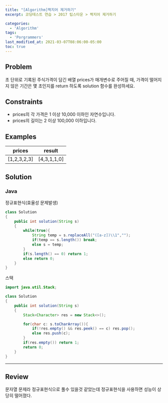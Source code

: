 ```yaml
---
title: "[Algorithm]짝지어 제거하기"
excerpt: 코딩테스트 연습 > 2017 팁스타운 > 짝지어 제거하기

categories:
  - 'Algorithm'
tags:
  - 'Porgrammers'
last_modified_at: 2021-03-07T08:06:00-05:00
toc: true
---
```


## Problem

초 단위로 기록된 주식가격이 담긴 배열 prices가 매개변수로 주어질 때, 가격이 떨어지지 않은 기간은 몇 초인지를 return 하도록 solution 함수를 완성하세요.

## Constraints  

- prices의 각 가격은 1 이상 10,000 이하인 자연수입니다.
- prices의 길이는 2 이상 100,000 이하입니다.

## Examples

prices|result
-|------
[1,2,3,2,3]|[4,3,1,1,0]


## Solution

### Java

정규표현식(효율성 문제발생)

```java
class Solution
{
    public int solution(String s)
    {
        while(true){
            String temp = s.replaceAll("([a-z])\\1","");
            if(temp == s.length()) break;
            else s = temp;
        }
        if(s.length() == 0) return 1;
        else return 0;
    }
}
```

스택

```java
import java.util.Stack;

class Solution
{
    public int solution(String s)
    {
        Stack<Character> res = new Stack<>();

        for(char c: s.toCharArray()){
            if(!res.empty() && res.peek() == c) res.pop();
            else res.push(c);
        }
        if(res.empty()) return 1;
        return 0;
    }
}
```

---

## Review  

문자열 문제라 정규표현식으로 풀수 있을것 같았는데 정규표현식을 사용하면 성능이 상당히 떨어졌다.